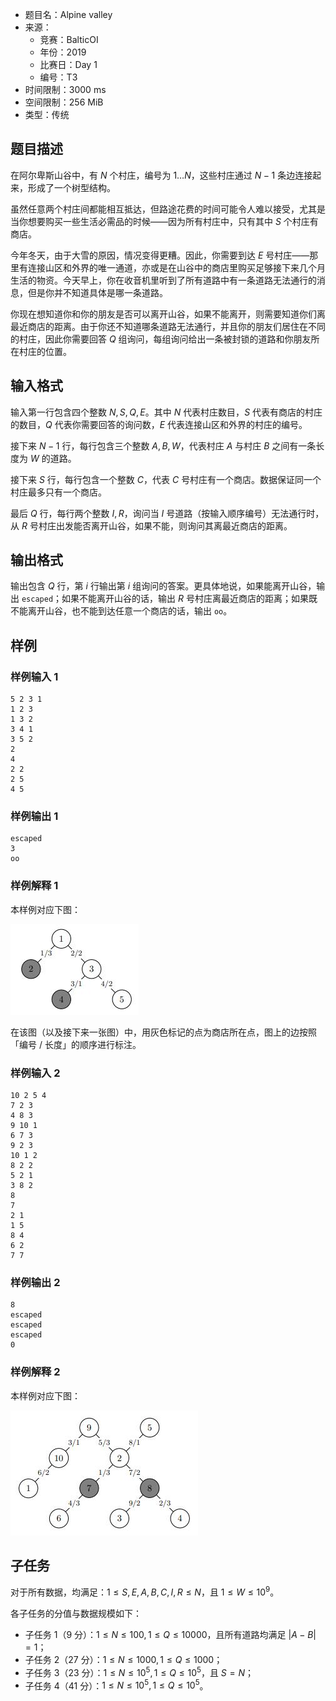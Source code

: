 - 题目名：Alpine valley
- 来源：
  - 竞赛：BalticOI
  - 年份：2019
  - 比赛日：Day 1
  - 编号：T3
- 时间限制：3000 ms
- 空间限制：256 MiB
- 类型：传统

## 题目描述

在阿尔卑斯山谷中，有 $N$ 个村庄，编号为 $1 \ldots N$，这些村庄通过 $N-1$ 条边连接起来，形成了一个树型结构。

虽然任意两个村庄间都能相互抵达，但路途花费的时间可能令人难以接受，尤其是当你想要购买一些生活必需品的时候——因为所有村庄中，只有其中 $S$ 个村庄有商店。

今年冬天，由于大雪的原因，情况变得更糟。因此，你需要到达 $E$ 号村庄——那里有连接山区和外界的唯一通道，亦或是在山谷中的商店里购买足够接下来几个月生活的物资。今天早上，你在收音机里听到了所有道路中有一条道路无法通行的消息，但是你并不知道具体是哪一条道路。

你现在想知道你和你的朋友是否可以离开山谷，如果不能离开，则需要知道你们离最近商店的距离。由于你还不知道哪条道路无法通行，并且你的朋友们居住在不同的村庄，因此你需要回答 $Q$ 组询问，每组询问给出一条被封锁的道路和你朋友所在村庄的位置。

## 输入格式

输入第一行包含四个整数 $N,S,Q,E$。其中 $N$ 代表村庄数目，$S$ 代表有商店的村庄的数目，$Q$ 代表你需要回答的询问数，$E$ 代表连接山区和外界的村庄的编号。

接下来 $N-1$ 行，每行包含三个整数 $A,B,W$，代表村庄 $A$ 与村庄 $B$ 之间有一条长度为 $W$ 的道路。

接下来 $S$ 行，每行包含一个整数 $C$，代表 $C$ 号村庄有一个商店。数据保证同一个村庄最多只有一个商店。

最后 $Q$ 行，每行两个整数 $I,R$，询问当 $I$ 号道路（按输入顺序编号）无法通行时，从 $R$ 号村庄出发能否离开山谷，如果不能，则询问其离最近商店的距离。

## 输出格式

输出包含 $Q$ 行，第 $i$ 行输出第 $i$ 组询问的答案。更具体地说，如果能离开山谷，输出 `escaped`；如果不能离开山谷的话，输出 $R$ 号村庄离最近商店的距离；如果既不能离开山谷，也不能到达任意一个商店的话，输出 `oo`。

## 样例

### 样例输入 1

```plain
5 2 3 1
1 2 3
1 3 2
3 4 1
3 5 2
2
4
2 2
2 5
4 5
```

### 样例输出 1

```plain
escaped
3
oo
```

### 样例解释 1

本样例对应下图：

![valley1.jpg](./image/valley1.jpg)

在该图（以及接下来一张图）中，用灰色标记的点为商店所在点，图上的边按照「编号 / 长度」的顺序进行标注。

### 样例输入 2

```plain
10 2 5 4
7 2 3
4 8 3
9 10 1
6 7 3
9 2 3
10 1 2
8 2 2
5 2 1
3 8 2
8
7
2 1
1 5
8 4
6 2
7 7
```

### 样例输出 2

```plain
8
escaped
escaped
escaped
0
```

### 样例解释 2

本样例对应下图：

![valley2.jpg](./image/valley2.jpg)

## 子任务

对于所有数据，均满足：$1 \leq S,E,A,B,C,I,R \leq N$，且 $1 \leq W \leq 10^9$。

各子任务的分值与数据规模如下：

- 子任务 1（9 分）：$1 \leq N \leq 100,1 \leq Q \leq 10000$，且所有道路均满足 $|A-B|=1$；
- 子任务 2（27 分）：$1 \leq N \leq 1000,1 \leq Q \leq 1000$；
- 子任务 3（23 分）：$1 \leq N \leq 10^5,1 \leq Q \leq 10^5$，且 $S=N$；
- 子任务 4（41 分）：$1 \leq N \leq 10^5,1 \leq Q \leq 10^5$。